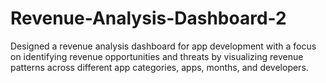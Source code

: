 # Revenue-Analysis-Dashboard-2

Designed a revenue analysis dashboard for app development with a focus on identifying revenue 
opportunities and threats by visualizing revenue patterns across different app categories, apps, months, and 
developers.
